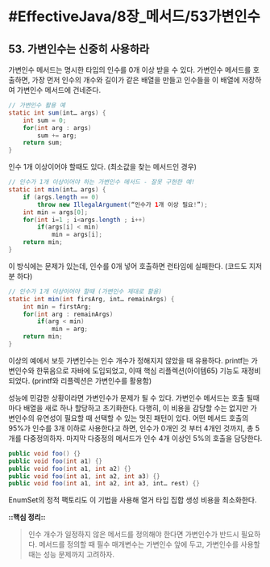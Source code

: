 # #EffectiveJava/8장_메서드/53가변인수


## 53. 가변인수는 신중히 사용하라


가변인수 메서드는 명시한 타입의 인수를 0개 이상 받을 수 있다. 가변인수 메서드를 호출하면, 가장 먼저 인수의 개수와 길이가 같은 배열을 만들고 인수들을 이 배열에 저장하여 가변인수 메서드에 건네준다.

```java
// 가변인수 활용 예
static int sum(int… args) {
	int sum = 0;
	for(int arg : args)
		sum += arg;
	return sum;
}
```

인수 1개 이상이어야 할때도 있다. (최소값을 찾는 메서드인 경우)

```java
// 인수가 1개 이상이어야 하는 가변인수 메서드 - 잘못 구현한 예!
static int min(int… args) {
	if (args.length == 0)
		throw new IllegalArgument(“인수가 1개 이상 필요!”);
	int min = args[0];
	for(int i=1 ; i<args.length ; i++)
		if(args[i] < min)
			min = args[i];
	return min;
}
```

이 방식에는 문제가 있는데, 인수를 0개 넣어 호출하면 런타임에 실패한다. (코드도 지저분 하다) 

```java
// 인수가 1개 이상이어야 할때 (가변인수 제대로 활용)
static int min(int firsArg, int… remainArgs) {
	int min = firstArg;
	for(int arg : remainArgs)
		if(arg < min)
			min = arg;
	return min;
}
```

이상의 예에서 보듯 가변인수는 인수 개수가 정해지지 않았을 때 유용하다. printf는 가변인수와 한묶음으로 자바에 도입되었고, 이때 핵심 리플렉션(아이템65) 기능도 재정비 되었다. (printf와 리플렉션은 가변인수를 활용함)

성능에 민감한 상황이라면 가변인수가 문제가 될 수 있다. 가변인수 메서드는 호출 될때 마다 배열을 새로 하나 할당하고 초기화한다. 다행히, 이 비용을 감당할 수는 없지만 가변인수의 유연성이 필요할 때 선택할 수 있는 멋진 패턴이 있다. 
어떤 메서드 호출의 95%가 인수를 3개 이하로 사용한다고 하면, 인수가 0개인 것 부터 4개인 것까지, 총 5개를 다중정의하자. 마지막 다중정의 메서드가 인수 4개 이상인 5%의 호출을 담당한다.

```java
public void foo() {}
public void foo(int a1) {}
public void foo(int a1, int a2) {}
public void foo(int a1, int a2, int a3) {}
public void foo(int a1, int a2, int a3, int… rest) {}
```

EnumSet의 정적 팩토리도 이 기법을 사용해 열거 타입 집합 생성 비용을 최소화한다.


**::핵심 정리::** 

> 인수 개수가 일정하지 않은 메서드를 정의해야 한다면 가변인수가 반드시 필요하다. 메서드를 정의할 때 필수 매개변수는 가변인수 앞에 두고, 가변인수를 사용할 때는 성능 문제까지 고려하자.

